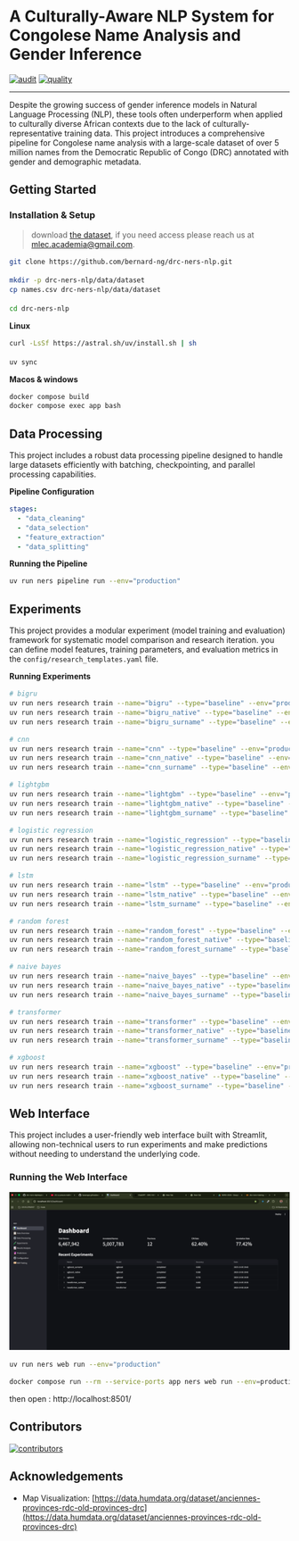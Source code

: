 # A Culturally-Aware NLP System for Congolese Name Analysis and Gender Inference

[![audit](https://github.com/bernard-ng/drc-ners-nlp/actions/workflows/audit.yml/badge.svg)](https://github.com/bernard-ng/drc-ners-nlp/actions/workflows/audit.yml)
[![quality](https://github.com/bernard-ng/drc-ners-nlp/actions/workflows/quality.yml/badge.svg)](https://github.com/bernard-ng/drc-ners-nlp/actions/workflows/quality.yml)

---

Despite the growing success of gender inference models in Natural Language Processing (NLP), these tools often
underperform when applied to culturally diverse African contexts due to the lack of culturally-representative training
data.
This project introduces a comprehensive pipeline for Congolese name analysis with a large-scale dataset of over 5
million names from the Democratic Republic of Congo (DRC) annotated with gender and demographic metadata.

## Getting Started

### Installation & Setup

> download [the dataset](https://drive.google.com/file/d/1a5wQnOZdsRWBOeoMA_0lNtbneTvS9xqy/view?usp=drive_link), if you need access please reach us at mlec.academia@gmail.com. 

```bash
git clone https://github.com/bernard-ng/drc-ners-nlp.git

mkdir -p drc-ners-nlp/data/dataset
cp names.csv drc-ners-nlp/data/dataset

cd drc-ners-nlp
```

**Linux**
```bash
curl -LsSf https://astral.sh/uv/install.sh | sh

uv sync
```

**Macos & windows**
```bash
docker compose build
docker compose exec app bash
```

## Data Processing

This project includes a robust data processing pipeline designed to handle large datasets efficiently with batching,
checkpointing, and parallel processing capabilities.

**Pipeline Configuration**

```yaml
stages:
  - "data_cleaning"
  - "data_selection"
  - "feature_extraction"
  - "data_splitting"
```

**Running the Pipeline**

```bash
uv run ners pipeline run --env="production"
```

## Experiments

This project provides a modular experiment (model training and evaluation) framework for systematic model comparison and
research iteration. you can define model features, training parameters, and evaluation metrics in the `config/research_templates.yaml` file.

**Running Experiments**

```bash
# bigru
uv run ners research train --name="bigru" --type="baseline" --env="production"
uv run ners research train --name="bigru_native" --type="baseline" --env="production"
uv run ners research train --name="bigru_surname" --type="baseline" --env="production"
```

```bash
# cnn
uv run ners research train --name="cnn" --type="baseline" --env="production"
uv run ners research train --name="cnn_native" --type="baseline" --env="production"
uv run ners research train --name="cnn_surname" --type="baseline" --env="production"
```

```bash
# lightgbm
uv run ners research train --name="lightgbm" --type="baseline" --env="production"
uv run ners research train --name="lightgbm_native" --type="baseline" --env="production"
uv run ners research train --name="lightgbm_surname" --type="baseline" --env="production"
```

```bash
# logistic regression
uv run ners research train --name="logistic_regression" --type="baseline" --env="production"
uv run ners research train --name="logistic_regression_native" --type="baseline" --env="production"
uv run ners research train --name="logistic_regression_surname" --type="baseline" --env="production"
```

```bash
# lstm
uv run ners research train --name="lstm" --type="baseline" --env="production"
uv run ners research train --name="lstm_native" --type="baseline" --env="production"
uv run ners research train --name="lstm_surname" --type="baseline" --env="production"
```

```bash
# random forest
uv run ners research train --name="random_forest" --type="baseline" --env="production"
uv run ners research train --name="random_forest_native" --type="baseline" --env="production"
uv run ners research train --name="random_forest_surname" --type="baseline" --env="production"
```

```bash
# naive bayes
uv run ners research train --name="naive_bayes" --type="baseline" --env="production"
uv run ners research train --name="naive_bayes_native" --type="baseline" --env="production"
uv run ners research train --name="naive_bayes_surname" --type="baseline" --env="production"
```

```bash
# transformer
uv run ners research train --name="transformer" --type="baseline" --env="production"
uv run ners research train --name="transformer_native" --type="baseline" --env="production"
uv run ners research train --name="transformer_surname" --type="baseline" --env="production"
```

```bash
# xgboost
uv run ners research train --name="xgboost" --type="baseline" --env="production"
uv run ners research train --name="xgboost_native" --type="baseline" --env="production"
uv run ners research train --name="xgboost_surname" --type="baseline" --env="production"
```

## Web Interface

This project includes a user-friendly web interface built with Streamlit, allowing non-technical users to run
experiments and make predictions without needing to understand the underlying code.

### Running the Web Interface

![web](./assets/web.png)

```bash
uv run ners web run --env="production"
```

```bash
docker compose run --rm --service-ports app ners web run --env=production
```

then open : http://localhost:8501/

## Contributors

<a href="https://github.com/bernard-ng/drc-ners-nlp/graphs/contributors" title="show all contributors">
  <img src="https://contrib.rocks/image?repo=bernard-ng/drc-ners-nlp" alt="contributors"/>
</a>

## Acknowledgements
- Map Visualization: [https://data.humdata.org/dataset/anciennes-provinces-rdc-old-provinces-drc](https://data.humdata.org/dataset/anciennes-provinces-rdc-old-provinces-drc)
